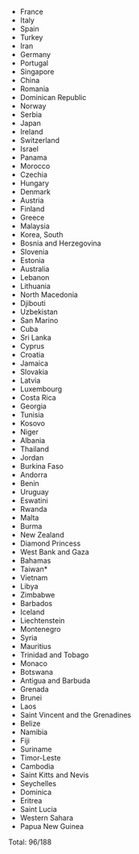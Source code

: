 * France
* Italy
* Spain
* Turkey
* Iran
* Germany
* Portugal
* Singapore
* China
* Romania
* Dominican Republic
* Norway
* Serbia
* Japan
* Ireland
* Switzerland
* Israel
* Panama
* Morocco
* Czechia
* Hungary
* Denmark
* Austria
* Finland
* Greece
* Malaysia
* Korea, South
* Bosnia and Herzegovina
* Slovenia
* Estonia
* Australia
* Lebanon
* Lithuania
* North Macedonia
* Djibouti
* Uzbekistan
* San Marino
* Cuba
* Sri Lanka
* Cyprus
* Croatia
* Jamaica
* Slovakia
* Latvia
* Luxembourg
* Costa Rica
* Georgia
* Tunisia
* Kosovo
* Niger
* Albania
* Thailand
* Jordan
* Burkina Faso
* Andorra
* Benin
* Uruguay
* Eswatini
* Rwanda
* Malta
* Burma
* New Zealand
* Diamond Princess
* West Bank and Gaza
* Bahamas
* Taiwan*
* Vietnam
* Libya
* Zimbabwe
* Barbados
* Iceland
* Liechtenstein
* Montenegro
* Syria
* Mauritius
* Trinidad and Tobago
* Monaco
* Botswana
* Antigua and Barbuda
* Grenada
* Brunei
* Laos
* Saint Vincent and the Grenadines
* Belize
* Namibia
* Fiji
* Suriname
* Timor-Leste
* Cambodia
* Saint Kitts and Nevis
* Seychelles
* Dominica
* Eritrea
* Saint Lucia
* Western Sahara
* Papua New Guinea

Total: 96/188